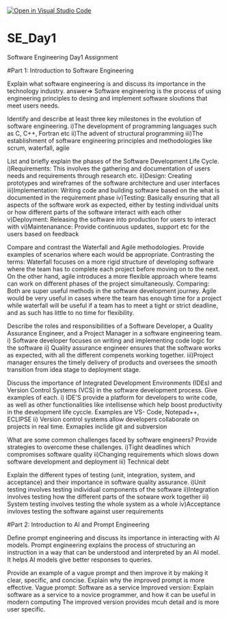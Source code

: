 [![Open in Visual Studio Code](https://classroom.github.com/assets/open-in-vscode-2e0aaae1b6195c2367325f4f02e2d04e9abb55f0b24a779b69b11b9e10269abc.svg)](https://classroom.github.com/online_ide?assignment_repo_id=15565312&assignment_repo_type=AssignmentRepo)
# SE_Day1
Software Engineering Day1 Assignment

#Part 1: Introduction to Software Engineering

Explain what software engineering is and discuss its importance in the technology industry.
answer=> Software engineering is the process of using engineering principles to desing and implement software sloutions that meet users needs.

Identify and describe at least three key milestones in the evolution of software engineering.
i)The development of programming languages such as C, C++, Fortran etc
ii)The advent of structural programming
iii)The establishment of software engineering principles and methodologies like scrum, waterfall, agile

List and briefly explain the phases of the Software Development Life Cycle.
i)Requirements: This involves the gathering and documentation of users needs and requirements through research etc.
ii)Design: Creating prototypes and wireframes of the software architecture and user interfaces
iii)Implementation: Writing code and building software based on the what is documented in the requirement phase
iv)Testing: Basically ensuring that all aspects of the software work as expected, either by testing individual units or how different parts of the software interact with each other
v)Deployment: Releasing the software into production for users to interact with
vi)Maintenanance: Provide continuous updates, support etc for the users based on feedback

Compare and contrast the Waterfall and Agile methodologies. Provide examples of scenarios where each would be appropriate.
Contrasting the terms: Waterfall focuses on a more rigid structure of developing software where the team has to complete each project before moving on to the next. On the other hand, agile introduces a more flexible approach where teams can work on different phases of the project simultaneously. 
Comparing: Both are super useful methods in the software development journey. 
Agile would be very useful in cases where the team has enough time for a project while waterfall will be useful if a team has to meet a tight or strict deadline, and as such has little to no time for flexibility. 

Describe the roles and responsibilities of a Software Developer, a Quality Assurance Engineer, and a Project Manager in a software engineering team.
i) Software developer focuses on writing and implementing code logic for the software
ii) Quality assurance engineer ensures that the software works as expected, with all the different compenets working together.
iii)Project manager ensures the timely delivery of products and oversees the smooth transition from idea stage to deployment stage.

Discuss the importance of Integrated Development Environments (IDEs) and Version Control Systems (VCS) in the software development process. Give examples of each.
i) IDE'S provide a platform for developers to write code, as well as other functionalities like intellisense which help boost productivity in the development life cyccle. Examples are VS- Code, Notepad++, ECLIPSE 
ii) Version control systems allow developers collaborate on projects in real time. Exmaples inclide git and subversion

What are some common challenges faced by software engineers? Provide strategies to overcome these challenges.
i)Tight deadlines which compromises software quality
ii)Changing requirements which slows down software development and deployment
iii) Technical debt

Explain the different types of testing (unit, integration, system, and acceptance) and their importance in software quality assurance.
i)Unit testing involves testing individual components of the software
ii)Integration involves testing how the different parts of the sotware work together
iii) System testing involves testing the whole system as a whole
iv)Acceptance invloves testing the software against user requirements

#Part 2: Introduction to AI and Prompt Engineering


Define prompt engineering and discuss its importance in interacting with AI models.
Prompt engineering explains the process of structuring an instruction in a way that can be understood and interpreted by an AI model. It helps AI models give better responses to queries. 

Provide an example of a vague prompt and then improve it by making it clear, specific, and concise. Explain why the improved prompt is more effective.
Vague prompt: Software as a service
Improved version: Explain software as a service to a novice programmer, and how it can be useful in modern computing
The improved version provides mcuh detail and is more user specific.

